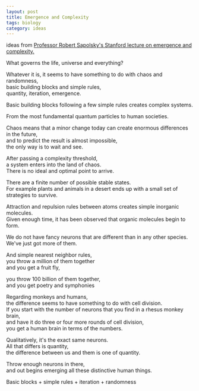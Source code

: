 ```yaml
---
layout: post
title: Emergence and Complexity 
tags: biology
category: ideas  
---
```


ideas from [Professor Robert Sapolsky's Stanford lecture on emergence and complexity.](https://youtu.be/o_ZuWbX-CyE)

What governs the life, universe and everything? 

Whatever it is,
it seems to have something to do with chaos and randomness,   
basic building blocks and simple rules,   
quantity, iteration, emergence.   

Basic building blocks following a few simple rules creates complex systems.   

From the most fundamental quantum particles to human societies.   

Chaos means that a minor change today can create enormous differences in the future,   
and to predict the result is almost impossible,   
the only way is to wait and see.    

After passing a complexity threshold,   
a system enters into the land of chaos.   
There is no ideal and optimal point to arrive.   

There are a finite number of possible stable states.   
For example plants and animals in a desert ends up with a small set of strategies to survive.    

Attraction and repulsion rules between atoms creates simple inorganic molecules.   
Given enough time, it has been observed that organic molecules begin to form.   

We do not have fancy neurons that are different than in any other species.  
We've just got more of them.  

And simple nearest neighbor rules,   
you throw a million of them together   
and you get a fruit fly,   

you throw 100 billion of them together,  
and you get poetry and symphonies  

Regarding monkeys and humans,   
the difference seems to have something to do with cell division.   
If you start with the number of neurons that you find in a rhesus monkey brain,  
and have it do three or four more rounds of cell division,   
you get a human brain in terms of the numbers.  

Qualitatively, it's the exact same neurons.   
All that differs is quantity,   
the difference between us and them is one of quantity.  

Throw enough neurons in there,   
and out begins emerging all these distinctive human things.  

Basic blocks + simple rules + iteration + randomness   


